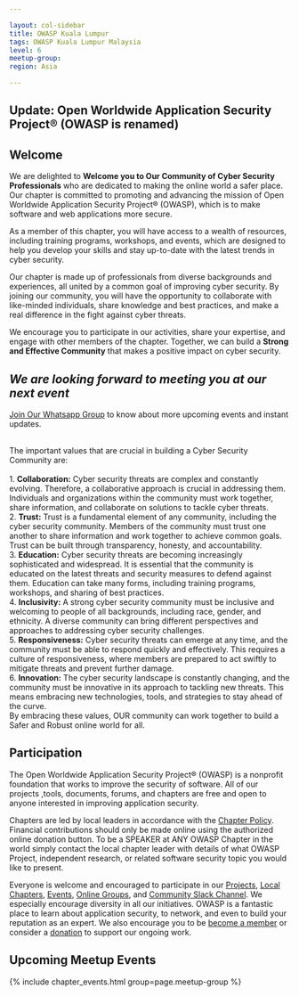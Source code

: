 ```yaml
---

layout: col-sidebar
title: OWASP Kuala Lumpur
tags: OWASP Kuala Lumpur Malaysia
level: 6
meetup-group: 
region: Asia

---
```


## Update: Open Worldwide Application Security Project® (OWASP is renamed)

## Welcome


We are delighted to <b>Welcome you to Our Community of Cyber Security Professionals</b> who are dedicated to making the online world a safer place. Our chapter is committed to promoting and advancing the mission of Open Worldwide Application Security Project® (OWASP), which is to make software and web applications more secure.

As a member of this chapter, you will have access to a wealth of resources, including training programs, workshops, and events, which are designed to help you develop your skills and stay up-to-date with the latest trends in cyber security.

Our chapter is made up of professionals from diverse backgrounds and experiences, all united by a common goal of improving cyber security. 
By joining our community, you will have the opportunity to collaborate with like-minded individuals, share knowledge and best practices, and make a real difference in the fight against cyber threats.

We encourage you to participate in our activities, share your expertise, and engage with other members of the chapter. Together, we can build a <b>Strong and Effective Community</b> that makes a positive impact on cyber security.

<h2><i>We are looking forward to meeting you at our next event</i></h2>


[Join Our Whatsapp Group](https://chat.whatsapp.com/KAdpus4R0pb895ulC2jo8p) to know about more upcoming events and instant updates.

 <br>
The important values that are crucial in building a Cyber Security Community are:<br><br>
1.	<b>Collaboration:</b> Cyber security threats are complex and constantly evolving. Therefore, a collaborative approach is crucial in addressing them. Individuals and organizations within the community must work together, share information, and collaborate on solutions to tackle cyber threats.<br>
2.	<b>Trust:</b> Trust is a fundamental element of any community, including the cyber security community. Members of the community must trust one another to share information and work together to achieve common goals. Trust can be built through transparency, honesty, and accountability.<br>
3.	<b>Education:</b> Cyber security threats are becoming increasingly sophisticated and widespread. It is essential that the community is educated on the latest threats and security measures to defend against them. Education can take many forms, including training programs, workshops, and sharing of best practices.<br>
 4.	<b>Inclusivity:</b> A strong cyber security community must be inclusive and welcoming to people of all backgrounds, including race, gender, and ethnicity. A diverse community can bring different perspectives and approaches to addressing cyber security challenges.<br>
 5.	<b>Responsiveness:</b> Cyber security threats can emerge at any time, and the community must be able to respond quickly and effectively. This requires a culture of responsiveness, where members are prepared to act swiftly to mitigate threats and prevent further damage.<br>
 6.	<b>Innovation:</b> The cyber security landscape is constantly changing, and the community must be innovative in its approach to tackling new threats. This means embracing new technologies, tools, and strategies to stay ahead of the curve.<br>
By embracing these values, OUR community can work together to build a Safer and Robust online world for all.



## Participation
The Open Worldwide Application Security Project® (OWASP) is a nonprofit foundation that works to improve the security of software. All of our projects ,tools, documents, forums, and chapters are free and open to anyone interested in improving application security. 

Chapters are led by local leaders in accordance with the [Chapter Policy](https://owasp.org/www-policy/). Financial contributions should only be made online using the authorized online donation button. To be a SPEAKER at ANY OWASP Chapter in the world simply contact the local chapter leader with details of what OWASP Project, independent research, or related software security topic you would like to present.

Everyone is welcome and encouraged to participate in our [Projects](/projects), [Local Chapters](/chapters), [Events](/events), [Online Groups](https://groups.google.com/a/owasp.com/), and [Community Slack Channel](https://owasp.slack.com/). We especially encourage diversity in all our initiatives. OWASP is a fantastic place to learn about application security, to network, and even to build your reputation as an expert. We also encourage you to be [become a member](/membership) or consider a [donation](/donate) to support our ongoing work.



## Upcoming Meetup Events

{% include chapter_events.html group=page.meetup-group %}
 

